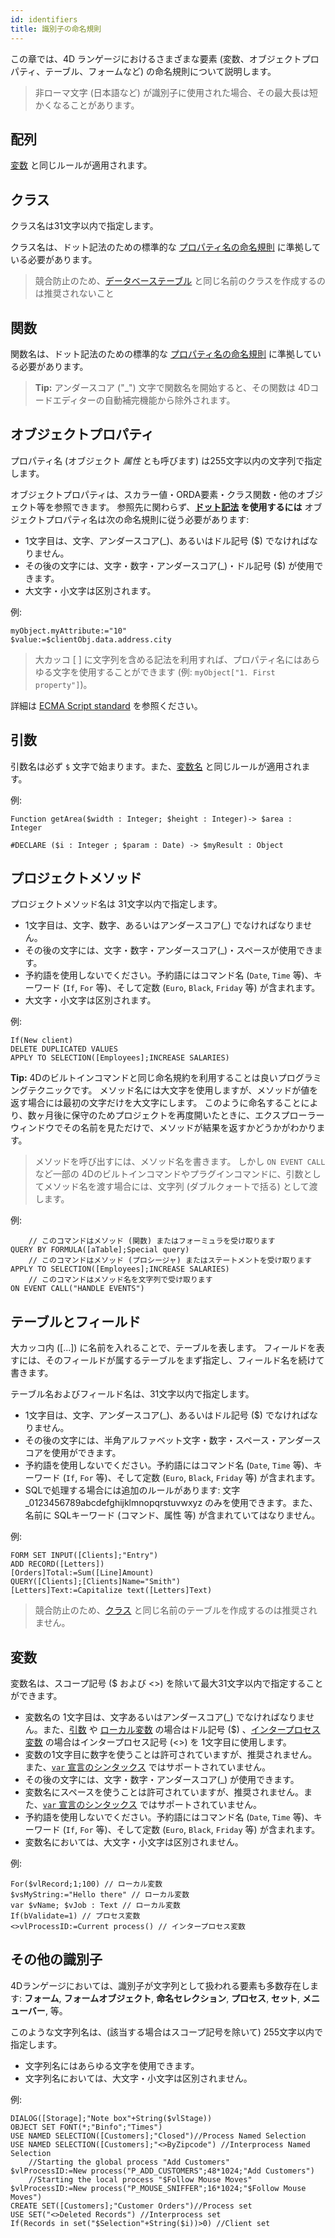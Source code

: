 ```yaml
---
id: identifiers
title: 識別子の命名規則
---
```


この章では、4D ランゲージにおけるさまざまな要素 (変数、オブジェクトプロパティ、テーブル、フォームなど) の命名規則について説明します。

> 非ローマ文字 (日本語など) が識別子に使用された場合、その最大長は短かくなることがあります。



## 配列

[変数](#変数) と同じルールが適用されます。


## クラス

クラス名は31文字以内で指定します。

クラス名は、ドット記法のための標準的な [プロパティ名の命名規則](Concepts/dt_object.md#オブジェクトプロパティ識別子) に準拠している必要があります。

> 競合防止のため、[データベーステーブル](#tables) と同じ名前のクラスを作成するのは推奨されないこと



## 関数

関数名は、ドット記法のための標準的な [プロパティ名の命名規則](#オブジェクトプロパティ) に準拠している必要があります。

> **Tip:** アンダースコア ("_") 文字で関数名を開始すると、その関数は 4Dコードエディターの自動補完機能から除外されます。



## オブジェクトプロパティ

プロパティ名 (オブジェクト *属性* とも呼びます) は255文字以内の文字列で指定します。

オブジェクトプロパティは、スカラー値・ORDA要素・クラス関数・他のオブジェクト等を参照できます。 参照先に関わらず、**[ドット記法](dt_object.md#object-properties) を使用するには** オブジェクトプロパティ名は次の命名規則に従う必要があります:

- 1文字目は、文字、アンダースコア(_)、あるいはドル記号 ($) でなければなりません。
- その後の文字には、文字・数字・アンダースコア(_)・ドル記号 ($) が使用できます。
- 大文字・小文字は区別されます。


例:

```4d
myObject.myAttribute:="10"
$value:=$clientObj.data.address.city
```

> 大カッコ [ ] に文字列を含める記法を利用すれば、プロパティ名にはあらゆる文字を使用することができます (例: `myObject["1. First property"]`)。

詳細は [ECMA Script standard](https://www.ecma-international.org/ecma-262/5.1/#sec-7.6) を参照ください。

## 引数

引数名は必ず `$` 文字で始まります。また、[変数名](#variables) と同じルールが適用されます。

例:

```4d
Function getArea($width : Integer; $height : Integer)-> $area : Integer

#DECLARE ($i : Integer ; $param : Date) -> $myResult : Object
```


## プロジェクトメソッド

プロジェクトメソッド名は 31文字以内で指定します。

- 1文字目は、文字、数字、あるいはアンダースコア(_) でなければなりません。
- その後の文字には、文字・数字・アンダースコア(_)・スペースが使用できます。
- 予約語を使用しないでください。予約語にはコマンド名 (`Date`, `Time` 等)、キーワード (`If`, `For` 等)、そして定数 (`Euro`, `Black`, `Friday` 等) が含まれます。
- 大文字・小文字は区別されます。

例:

```4d
If(New client)
DELETE DUPLICATED VALUES
APPLY TO SELECTION([Employees];INCREASE SALARIES)
```

**Tip:** 4Dのビルトインコマンドと同じ命名規約を利用することは良いプログラミングテクニックです。 メソッド名には大文字を使用しますが、メソッドが値を返す場合には最初の文字だけを大文字にします。 このように命名することにより、数ヶ月後に保守のためプロジェクトを再度開いたときに、エクスプローラーウィンドウでその名前を見ただけで、メソッドが結果を返すかどうかがわかります。

 > メソッドを呼び出すには、メソッド名を書きます。 しかし `ON EVENT CALL` など一部の 4Dのビルトインコマンドやプラグインコマンドに、引数としてメソッド名を渡す場合には、文字列 (ダブルクォートで括る) として渡します。

例:

```4d
    // このコマンドはメソッド (関数) またはフォーミュラを受け取ります
QUERY BY FORMULA([aTable];Special query)
    // このコマンドはメソッド (プロシージャ) またはステートメントを受け取ります
APPLY TO SELECTION([Employees];INCREASE SALARIES)
    // このコマンドはメソッド名を文字列で受け取ります
ON EVENT CALL("HANDLE EVENTS")
```





## テーブルとフィールド

大カッコ内 (\[...]) に名前を入れることで、テーブルを表します。 フィールドを表すには、そのフィールドが属するテーブルをまず指定し、フィールド名を続けて書きます。

テーブル名およびフィールド名は、31文字以内で指定します。

- 1文字目は、文字、アンダースコア(_)、あるいはドル記号 ($) でなければなりません。
- その後の文字には、半角アルファベット文字・数字・スペース・アンダースコアを使用ができます。
- 予約語を使用しないでください。予約語にはコマンド名 (`Date`, `Time` 等)、キーワード (`If`, `For` 等)、そして定数 (`Euro`, `Black`, `Friday` 等) が含まれます。
- SQLで処理する場合には追加のルールがあります: 文字 _0123456789abcdefghijklmnopqrstuvwxyz のみを使用できます。また、名前に SQLキーワード (コマンド、属性 等) が含まれていてはなりません。


例:

```4d
FORM SET INPUT([Clients];"Entry")
ADD RECORD([Letters])
[Orders]Total:=Sum([Line]Amount)
QUERY([Clients];[Clients]Name="Smith")
[Letters]Text:=Capitalize text([Letters]Text)

```

> 競合防止のため、[クラス](#クラス) と同じ名前のテーブルを作成するのは推奨されません。

## 変数

変数名は、スコープ記号 ($ および <>) を除いて最大31文字以内で指定することができます。

- 変数名の 1文字目は、文字あるいはアンダースコア(_) でなければなりません。また、[引数](parameters.md) や [ローカル変数](variables.md#ローカル変数) の場合はドル記号 ($) 、[インタープロセス変数](variables.md#インタープロセス変数) の場合はインタープロセス記号 (<>) を 1文字目に使用します。
- 変数の1文字目に数字を使うことは許可されていますが、推奨されません。また、[`var` 宣言のシンタックス](variables.md#var-キーワードによる宣言) ではサポートされていません。
- その後の文字には、文字・数字・アンダースコア(_) が使用できます。
- 変数名にスペースを使うことは許可されていますが、推奨されません。また、[`var` 宣言のシンタックス](variables.md#var-キーワードによる宣言) ではサポートされていません。
- 予約語を使用しないでください。予約語にはコマンド名 (`Date`, `Time` 等)、キーワード (`If`, `For` 等)、そして定数 (`Euro`, `Black`, `Friday` 等) が含まれます。
- 変数名においては、大文字・小文字は区別されません。


例:

```4d
For($vlRecord;1;100) // ローカル変数
$vsMyString:="Hello there" // ローカル変数
var $vName; $vJob : Text // ローカル変数 
If(bValidate=1) // プロセス変数
<>vlProcessID:=Current process() // インタープロセス変数
```

## その他の識別子

4Dランゲージにおいては、識別子が文字列として扱われる要素も多数存在します: **フォーム**, **フォームオブジェクト**, **命名セレクション**, **プロセス**, **セット**, **メニューバー**, 等。

このような文字列名は、(該当する場合はスコープ記号を除いて) 255文字以内で指定します。

- 文字列名にはあらゆる文字を使用できます。
- 文字列名においては、大文字・小文字は区別されません。

例:

```4d
DIALOG([Storage];"Note box"+String($vlStage))
OBJECT SET FONT(*;"Binfo";"Times")
USE NAMED SELECTION([Customers];"Closed")//Process Named Selection
USE NAMED SELECTION([Customers];"<>ByZipcode") //Interprocess Named Selection
    //Starting the global process "Add Customers"
$vlProcessID:=New process("P_ADD_CUSTOMERS";48*1024;"Add Customers")
    //Starting the local process "$Follow Mouse Moves"
$vlProcessID:=New process("P_MOUSE_SNIFFER";16*1024;"$Follow Mouse Moves")
CREATE SET([Customers];"Customer Orders")//Process set
USE SET("<>Deleted Records") //Interprocess set
If(Records in set("$Selection"+String($i))>0) //Client set

```

